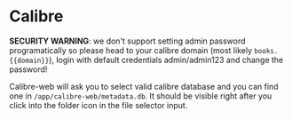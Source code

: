 # Calibre

**SECURITY WARNING**: we don't support setting admin password programatically
so please head to your calibre domain (most likely `books.{{domain}}`), login
with default credentials admin/admin123 and change the password!

Calibre-web will ask you to select valid calibre database and you can find one
in `/app/calibre-web/metadata.db`. It should be visible right after you click
into the folder icon in the file selector input.